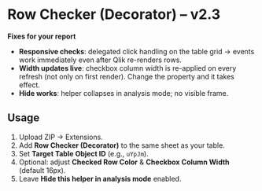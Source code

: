 
# Row Checker (Decorator) – v2.3

**Fixes for your report**
- **Responsive checks**: delegated click handling on the table grid → events work immediately even after Qlik re-renders rows.
- **Width updates live**: checkbox column width is re-applied on every refresh (not only on first render). Change the property and it takes effect.
- **Hide works**: helper collapses in analysis mode; no visible frame.

## Usage
1. Upload ZIP → Extensions.
2. Add **Row Checker (Decorator)** to the same sheet as your table.
3. Set **Target Table Object ID** (e.g., `uYpJm`).
4. Optional: adjust **Checked Row Color** & **Checkbox Column Width** (default 16px).
5. Leave **Hide this helper in analysis mode** enabled.

